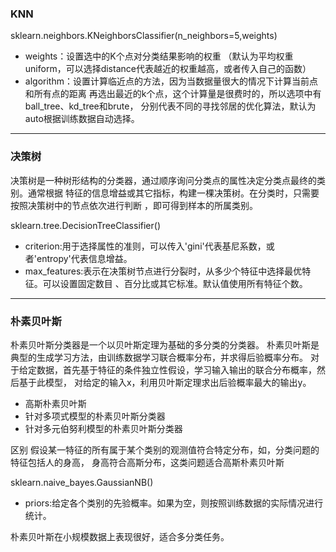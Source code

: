 ### KNN

sklearn.neighbors.KNeighborsClassifier(n_neighbors=5,weights)
+ weights：设置选中的K个点对分类结果影响的权重
    （默认为平均权重uniform，可以选择distance代表越近的权重越高，或者传入自己的函数）
+ algorithm：设置计算临近点的方法，因为当数据量很大的情况下计算当前点和所有点的距离
    再选出最近的k个点，这个计算量是很费时的，所以选项中有ball_tree、kd_tree和brute，
    分别代表不同的寻找邻居的优化算法，默认为auto根据训练数据自动选择。
----------------------------------------------------------------------------
### 决策树

决策树是一种树形结构的分类器，通过顺序询问分类点的属性决定分类点最终的类别。通常根据
特征的信息增益或其它指标，构建一棵决策树。在分类时，只需要按照决策树中的节点依次进行判断
，即可得到样本的所属类别。

sklearn.tree.DecisionTreeClassifier()
+ criterion:用于选择属性的准则，可以传入'gini'代表基尼系数，或者'entropy'代表信息增益。
+ max_features:表示在决策树节点进行分裂时，从多少个特征中选择最优特征。可以设置固定数目
    、百分比或其它标准。默认值使用所有特征个数。
------------------------------------------------------------------------------
### 朴素贝叶斯

朴素贝叶斯分类器是一个以贝叶斯定理为基础的多分类的分类器。
朴素贝叶斯是典型的生成学习方法，由训练数据学习联合概率分布，并求得后验概率分布。
对于给定数据，首先基于特征的条件独立性假设，学习输入输出的联合分布概率，然后基于此模型，
对给定的输入x，利用贝叶斯定理求出后验概率最大的输出y。

+ 高斯朴素贝叶斯
+ 针对多项式模型的朴素贝叶斯分类器
+ 针对多元伯努利模型的朴素贝叶斯分类器

区别
假设某一特征的所有属于某个类别的观测值符合特定分布，如，分类问题的特征包括人的身高，
身高符合高斯分布，这类问题适合高斯朴素贝叶斯

sklearn.naive_bayes.GaussianNB()
+ priors:给定各个类别的先验概率。如果为空，则按照训练数据的实际情况进行统计。

朴素贝叶斯在小规模数据上表现很好，适合多分类任务。

